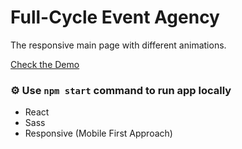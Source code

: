 # Full-Cycle Event Agency

The responsive main page with different animations.

[Check the Demo](https://heimlee.github.io/full-cycle-event-agency/)

### ⚙️ Use `npm start` command to run app locally

- React
- Sass
- Responsive (Mobile First Approach)
